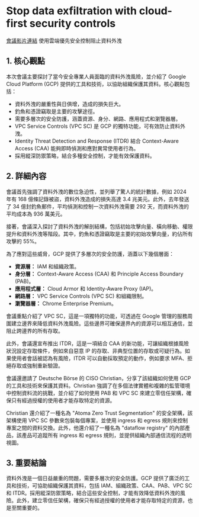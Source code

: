 # Stop data exfiltration with cloud-first security controls
[會議影片連結](https://www.youtube.com/watch?v=Qlg5890_Qrk)
使用雲端優先安全控制阻止資料外洩

## 1. 核心觀點

本次會議主要探討了當今安全專業人員面臨的資料外洩風險，並介紹了 Google Cloud Platform (GCP) 提供的工具和技術，以協助組織保護其資料。核心觀點包括：

*   資料外洩的嚴重性與日俱增，造成的損失巨大。
*   釣魚和憑證竊取是主要的攻擊途徑。
*   需要多層次的安全防護，涵蓋資源、身分、網路、應用程式和瀏覽器層。
*   VPC Service Controls (VPC SC) 是 GCP 的獨特功能，可有效防止資料外洩。
*   Identity Threat Detection and Response (ITDR) 結合 Context-Aware Access (CAA) 能夠即時偵測和應對異常使用者行為。
*   採用縱深防禦策略，結合多種安全控制，才能有效保護資料。

## 2. 詳細內容

會議首先強調了資料外洩的數位急迫性，並列舉了驚人的統計數據，例如 2024 年有 168 億條記錄被盜，資料外洩造成的損失高達 3.4 兆美元。此外，去年發送了 34 億封釣魚郵件，平均偵測和控制一次資料外洩需要 292 天，而資料外洩的平均成本為 936 萬美元。

接著，會議深入探討了資料外洩的解剖結構，包括初始攻擊向量、橫向移動、權限提升和資料外洩等階段。其中，釣魚和憑證竊取是主要的初始攻擊向量，約佔所有攻擊的 55%。

為了應對這些威脅，GCP 提供了多層次的安全防護，涵蓋以下幾個層面：

*   **資源層：** IAM 和組織政策。
*   **身分層：** Context-Aware Access (CAA) 和 Principle Access Boundary (PAB)。
*   **應用程式層：** Cloud Armor 和 Identity-Aware Proxy (IAP)。
*   **網路層：** VPC Service Controls (VPC SC) 和組織限制。
*   **瀏覽器層：** Chrome Enterprise Premium。

會議重點介紹了 VPC SC，這是一項獨特的功能，可透過在 Google 管理的服務周圍建立邊界來降低資料外洩風險。這些邊界可確保邊界內的資源可以相互通信，並阻止跨邊界的所有存取。

此外，會議還宣布推出 ITDR，這是一項結合 CAA 的新功能，可讓組織根據風險狀況設定存取條件，例如來自惡意 IP 的存取、非典型位置的存取或可疑行為。如果使用者會話被認為有風險，ITDR 可以自動採取預定的動作，例如要求 MFA、拒絕存取或強制重新驗證。

會議還邀請了 Deutsche Börse 的 CISO Christian，分享了該組織如何使用 GCP 的工具和技術來保護其資料。Christian 強調了在多個法律實體和複雜的監管環境中控制資料流的挑戰，並介紹了如何使用 PAB 和 VPC SC 來建立零信任架構，確保只有經過授權的使用者才能存取特定的資源。

Christian 還介紹了一種名為 "Atoma Zero Trust Segmentation" 的安全架構，該架構使用 VPC SC 參數來包裝每個專案，並使用 ingress 和 egress 規則來控制專案之間的資料交換。此外，他還介紹了一種名為 "dataflow registry" 的內部產品，該產品可追蹤所有 ingress 和 egress 規則，並提供組織內部通信流程的透明視圖。

## 3. 重要結論

資料外洩是一個日益嚴重的問題，需要多層次的安全防護。GCP 提供了廣泛的工具和技術，可協助組織保護其資料，包括 IAM、組織政策、CAA、PAB、VPC SC 和 ITDR。採用縱深防禦策略，結合這些安全控制，才能有效降低資料外洩的風險。此外，建立零信任架構，確保只有經過授權的使用者才能存取特定的資源，也是至關重要的。
